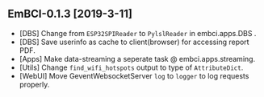 
## EmBCI-0.1.3 [2019-3-11]
- [DBS] Change from `ESP32SPIReader` to `PylslReader` in embci.apps.DBS .
- [DBS] Save userinfo as cache to client(browser) for accessing report PDF.
- [Apps] Make data-streaming a seperate task @ embci.apps.streaming.
- [Utils] Change `find_wifi_hotspots` output to type of `AttributeDict`.
- [WebUI] Move GeventWebsocketServer `log` to `logger` to log requests properly.
